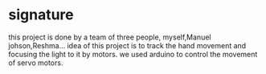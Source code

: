 # signature
this project is done by a team of three people, myself,Manuel johson,Reshma... 
idea of this project is to track the hand movement and focusing the light to it by motors.
we used arduino to control the movement of servo motors.
